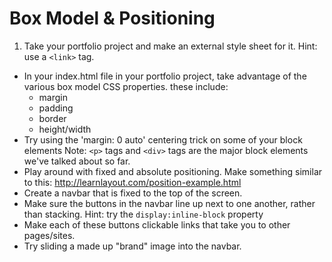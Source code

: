 # Box Model & Positioning

1. Take your portfolio project and make an external style sheet for it. Hint: use a `<link>` tag.
+ In your index.html file in your portfolio project, take advantage of the various box model CSS properties. these include:
  * margin
  * padding
  * border
  * height/width
+ Try using the 'margin: 0 auto' centering trick on some of your block elements
Note: `<p>` tags and `<div>` tags are the major block elements we've talked about so far.
+ Play around with fixed and absolute positioning. Make something similar to this: http://learnlayout.com/position-example.html
+ Create a navbar that is fixed to the top of the screen.
+ Make sure the buttons in the navbar line up next to one another, rather than stacking.
Hint: try the `display:inline-block` property
+ Make each of these buttons clickable links that take you to other pages/sites.
+ Try sliding a made up "brand" image into the navbar.
